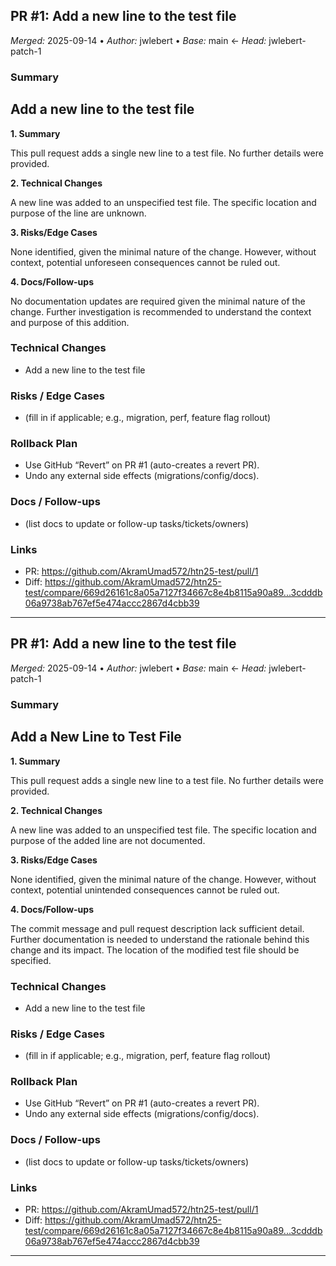 ## PR #1: Add a new line to the test file
*Merged:* 2025-09-14 • *Author:* jwlebert • *Base:* main ← *Head:* jwlebert-patch-1
### Summary
## Add a new line to the test file

**1. Summary**

This pull request adds a single new line to a test file.  No further details were provided.

**2. Technical Changes**

A new line was added to an unspecified test file.  The specific location and purpose of the line are unknown.

**3. Risks/Edge Cases**

None identified, given the minimal nature of the change.  However, without context, potential unforeseen consequences cannot be ruled out.

**4. Docs/Follow-ups**

No documentation updates are required given the minimal nature of the change.  Further investigation is recommended to understand the context and purpose of this addition.
### Technical Changes
- Add a new line to the test file
### Risks / Edge Cases
- (fill in if applicable; e.g., migration, perf, feature flag rollout)
### Rollback Plan
- Use GitHub “Revert” on PR #1 (auto-creates a revert PR).
- Undo any external side effects (migrations/config/docs).
### Docs / Follow-ups
- (list docs to update or follow-up tasks/tickets/owners)
### Links
- PR: https://github.com/AkramUmad572/htn25-test/pull/1
- Diff: https://github.com/AkramUmad572/htn25-test/compare/669d26161c8a05a7127f34667c8e4b8115a90a89...3cdddb06a9738ab767ef5e474accc2867d4cbb39
---
## PR #1: Add a new line to the test file
*Merged:* 2025-09-14 • *Author:* jwlebert • *Base:* main ← *Head:* jwlebert-patch-1
### Summary
## Add a New Line to Test File

**1. Summary**

This pull request adds a single new line to a test file.  No further details were provided.

**2. Technical Changes**

A new line was added to an unspecified test file.  The specific location and purpose of the added line are not documented.

**3. Risks/Edge Cases**

None identified, given the minimal nature of the change.  However, without context, potential unintended consequences cannot be ruled out.

**4. Docs/Follow-ups**

The commit message and pull request description lack sufficient detail.  Further documentation is needed to understand the rationale behind this change and its impact.  The location of the modified test file should be specified.
### Technical Changes
- Add a new line to the test file
### Risks / Edge Cases
- (fill in if applicable; e.g., migration, perf, feature flag rollout)
### Rollback Plan
- Use GitHub “Revert” on PR #1 (auto-creates a revert PR).
- Undo any external side effects (migrations/config/docs).
### Docs / Follow-ups
- (list docs to update or follow-up tasks/tickets/owners)
### Links
- PR: https://github.com/AkramUmad572/htn25-test/pull/1
- Diff: https://github.com/AkramUmad572/htn25-test/compare/669d26161c8a05a7127f34667c8e4b8115a90a89...3cdddb06a9738ab767ef5e474accc2867d4cbb39
---
